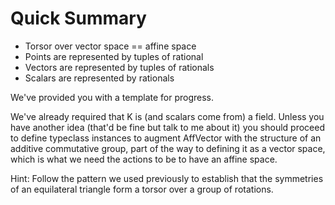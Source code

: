# Quick Summary

- Torsor over vector space == affine space
- Points are represented by tuples of rational
- Vectors are represented by tuples of rationals
- Scalars are represented by rationals

We've provided you with a template for progress.

We've already required that K is (and scalars come 
from) a field. Unless you have another idea (that'd 
be fine but talk to me about it) you should proceed 
to define typeclass instances to augment AffVector 
with the structure of an additive commutative group,
part of the way to defining it as a vector space,
which is what we need the actions to be to have an
affine space. 

Hint: Follow the pattern we used previously to 
establish that the symmetries of an equilateral 
triangle form a torsor over a group of rotations.